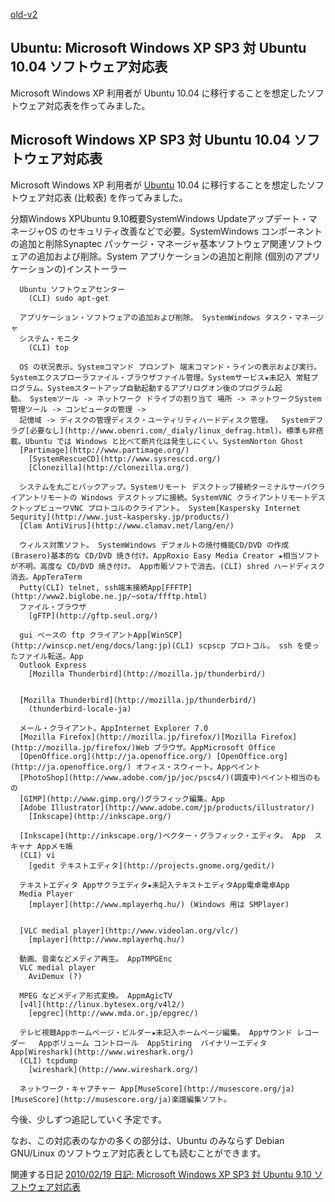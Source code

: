 [old-v2](ig100706-orig.html)

## Ubuntu: Microsoft Windows XP SP3 対 Ubuntu 10.04 ソフトウェア対応表

Microsoft Windows XP 利用者が Ubuntu 10.04 に移行することを想定したソフトウェア対応表を作ってみました。






## Microsoft Windows XP SP3 対 Ubuntu 10.04 ソフトウェア対応表


Microsoft Windows XP 利用者が [Ubuntu](http://www.igapyon.jp/igapyon/diary/keyword/ubuntu.html) 10.04 に移行することを想定したソフトウェア対応表
(比較表) を作ってみました。

分類Windows XPUbuntu 9.10概要SystemWindows Updateアップデート・マネージャOS のセキュリティ改善などで必要。SystemWindows コンポーネントの追加と削除Synaptec パッケージ・マネージャ基本ソフトウェア関連ソフトウェアの追加および削除。System
      アプリケーションの追加と削除
        (個別のアプリケーションの)インストーラー
      
      
      Ubuntu ソフトウェアセンター
        (CLI) sudo apt-get
      
      アプリケーション・ソフトウェアの追加および削除。 SystemWindows タスク・マネージャ 
      システム・モニタ
        (CLI) top
      
      OS の状況表示。Systemコマンド プロンプト 端末コマンド・ラインの表示および実行。Systemエクスプローラファイル・ブラウザファイル管理。Systemサービス★未記入 常駐プログラム。Systemスタートアップ自動起動するアプリログオン後のプログラム起動。 Systemツール -> ネットワーク ドライブの割り当て 場所 -> ネットワークSystem管理ツール -> コンピュータの管理 ->
      記憶域 -> ディスクの管理ディスク・ユーティリティハードディスク管理。  Systemデフラグ[必要なし](http://www.obenri.com/_dialy/linux_defrag.html)。標準も非搭載。Ubuntu では Windows と比べて断片化は発生しにくい。SystemNorton Ghost
      [Partimage](http://www.partimage.org/)
        [SystemRescueCD](http://www.sysresccd.org/)
        [Clonezilla](http://clonezilla.org/)
      
      システムを丸ごとバックアップ。Systemリモート デスクトップ接続ターミナルサーバクライアントリモートの Windows デスクトップに接続。SystemVNC クライアントリモートデスクトップビューワVNC プロトコルのクライアント。 System[Kaspersky Internet Sequrity](http://www.just-kaspersky.jp/products/)
      [Clam AntiVirus](http://www.clamav.net/lang/en/)
      
      ウィルス対策ソフト。 SystemWindows デフォルトの焼付機能CD/DVD の作成 (Brasero)基本的な CD/DVD 焼き付け。AppRoxio Easy Media Creator ★相当ソフトが不明。高度な CD/DVD 焼き付け。 App市販ソフトで消去。(CLI) shred ハードディスク消去。AppTeraTerm
      Putty(CLI) telnet, ssh端末接続App[FFFTP](http://www2.biglobe.ne.jp/~sota/ffftp.html)
      ファイル・ブラウザ
        [gFTP](http://gftp.seul.org/)
      
      gui ベースの ftp クライアントApp[WinSCP](http://winscp.net/eng/docs/lang:jp)(CLI) scpscp プロトコル。 ssh を使ったファイル転送。App
      Outlook Express
        [Mozilla Thunderbird](http://mozilla.jp/thunderbird/)
      
      
      [Mozilla Thunderbird](http://mozilla.jp/thunderbird/)
        (thunderbird-locale-ja)
      
      メール・クライアント。AppInternet Explorer 7.0
      [Mozilla Firefox](http://mozilla.jp/firefox/)[Mozilla Firefox](http://mozilla.jp/firefox/)Web ブラウザ。AppMicrosoft Office
      [OpenOffice.org](http://ja.openoffice.org/) [OpenOffice.org](http://ja.openoffice.org/) オフィス・スウィート。Appペイント
      [PhotoShop](http://www.adobe.com/jp/joc/pscs4/)(調査中)ペイント相当のもの
      [GIMP](http://www.gimp.org/)グラフィック編集。App
      [Adobe Illustrator](http://www.adobe.com/jp/products/illustrator/)
        [Inkscape](http://inkscape.org/) 
      
      [Inkscape](http://inkscape.org/)ベクター・グラフィック・エディタ。 App  スキャナ Appメモ帳
      (CLI) vi
        [gedit テキストエディタ](http://projects.gnome.org/gedit/)
      
      テキストエディタ Appサクラエディタ★未記入テキストエディタApp電卓電卓App
      Media Player
        [mplayer](http://www.mplayerhq.hu/) (Windows 用は SMPlayer)
      
      
      [VLC medial player](http://www.videolan.org/vlc/)
        [mplayer](http://www.mplayerhq.hu/)
      
      動画、音楽などメディア再生。 AppTMPGEnc
      VLC medial player
        AviDemux (?)
      
      MPEG などメディア形式変換。 AppmAgicTV
      [v4l](http://linux.bytesex.org/v4l2/)
        [epgrec](http://www.mda.or.jp/epgrec/)
      
      テレビ視聴Appホームページ・ビルダー★未記入ホームページ編集。 Appサウンド レコーダー   Appボリューム コントロール  AppStiring  バイナリーエディタApp[Wireshark](http://www.wireshark.org/)
      (CLI) tcpdump
        [wireshark](http://www.wireshark.org/)
      
      ネットワーク・キャプチャー App[MuseScore](http://musescore.org/ja)[MuseScore](http://musescore.org/ja)楽譜編集ソフト。 


今後、少しずつ追記していく予定です。

なお、この対応表のなかの多くの部分は、Ubuntu のみならず Debian GNU/Linux のソフトウェア対応表としても読むことができます。

関連する日記
[2010/02/19 日記: Microsoft Windows XP SP3 対 Ubuntu 9.10 ソフトウェア対応表](ig100219.html)